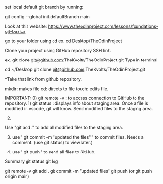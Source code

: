 set local default git branch by running:

git config --global init.defaultBranch main

Look at this website: https://www.theodinproject.com/lessons/foundations-git-basics


go to your folder using cd
ex. cd Desktop/TheOdinProject

Clone your project using GitHub repository SSH link.

ex. git clone git@github.com:TheKvolts/TheOdinProject.git
Type in terminal 

cd ~/Desktop
git clone git@github.com:TheKvolts/TheOdinProject.git

^Take that link from github repository. 


mkdir: makes file
cd: directs to file
touch: edits file. 

IMPORTANT:
0) git remote -v : to access connection to GitHub to the repository. 
1) 
git status : displays info about staging area. 
Once a file is modified in vscode, git will know. Send modified files to the staging area. 

2) 
Use "git add ." to add all modified files to the staging area.

3) use ' git commit -m "updated the files" '  to commit files. Needs a comment. (use git status) to view later.)

4) use ' git push ' to send all files to GitHub.

Summary
git status
git log

git remote -v
git add .
git commit -m "updated files"
git push (or git push origin main)
